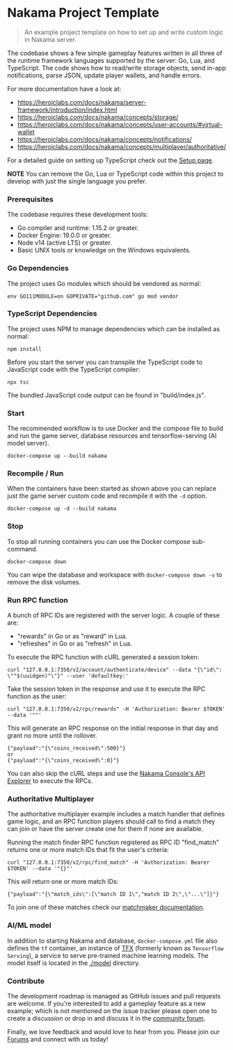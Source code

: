 Nakama Project Template
===

> An example project template on how to set up and write custom logic in Nakama server.

The codebase shows a few simple gameplay features written in all three of the runtime framework languages supported by the server: Go, Lua, and TypeScript. The code shows how to read/write storage objects, send in-app notifications, parse JSON, update player wallets, and handle errors.

For more documentation have a look at:

* https://heroiclabs.com/docs/nakama/server-framework/introduction/index.html
* https://heroiclabs.com/docs/nakama/concepts/storage/
* https://heroiclabs.com/docs/nakama/concepts/user-accounts/#virtual-wallet
* https://heroiclabs.com/docs/nakama/concepts/notifications/
* https://heroiclabs.com/docs/nakama/concepts/multiplayer/authoritative/

For a detailed guide on setting up TypeScript check out the [Setup page](https://heroiclabs.com/docs/nakama/server-framework/typescript-runtime/).

__NOTE__ You can remove the Go, Lua or TypeScript code within this project to develop with just the single language you prefer.

### Prerequisites

The codebase requires these development tools:

* Go compiler and runtime: 1.15.2 or greater.
* Docker Engine: 19.0.0 or greater.
* Node v14 (active LTS) or greater.
* Basic UNIX tools or knowledge on the Windows equivalents.

### Go Dependencies

The project uses Go modules which should be vendored as normal:

```shell
env GO111MODULE=on GOPRIVATE="github.com" go mod vendor
```

### TypeScript Dependencies

The project uses NPM to manage dependencies which can be installed as normal:

```shell
npm install
```

Before you start the server you can transpile the TypeScript code to JavaScript code with the TypeScript compiler:

```shell
npx tsc
```

The bundled JavaScript code output can be found in "build/index.js".

### Start

The recommended workflow is to use Docker and the compose file to build and run the game server, database resources and tensorflow-serving (AI model server).

```shell
docker-compose up --build nakama
```

### Recompile / Run

When the containers have been started as shown above you can replace just the game server custom code and recompile it with the `-d` option.

```shell
docker-compose up -d --build nakama
```

### Stop

To stop all running containers you can use the Docker compose sub-command.

```shell
docker-compose down
```

You can wipe the database and workspace with `docker-compose down -v` to remove the disk volumes.

### Run RPC function

A bunch of RPC IDs are registered with the server logic. A couple of these are:

* "rewards" in Go or as "reward" in Lua.
* "refreshes" in Go or as "refresh" in Lua.

To execute the RPC function with cURL generated a session token:

```shell
curl "127.0.0.1:7350/v2/account/authenticate/device" --data "{\"id\": \""$(uuidgen)"\"}" --user 'defaultkey:'
```

Take the session token in the response and use it to execute the RPC function as the user:

```shell
curl "127.0.0.1:7350/v2/rpc/rewards" -H 'Authorization: Bearer $TOKEN' --data '""'
```

This will generate an RPC response on the initial response in that day and grant no more until the rollover.

```
{"payload":"{\"coins_received\":500}"}
or
{"payload":"{\"coins_received\":0}"}
```

You can also skip the cURL steps and use the [Nakama Console's API Explorer](http://127.0.0.1:7351/apiexplorer) to execute the RPCs.

### Authoritative Multiplayer

The authoritative multiplayer example includes a match handler that defines game logic, and an RPC function players should call to find a match they can join or have the server create one for them if none are available.

Running the match finder RPC function registered as RPC ID "find_match" returns one or more match IDs that fit the user's criteria:

```shell
curl "127.0.0.1:7350/v2/rpc/find_match" -H 'Authorization: Bearer $TOKEN' --data '"{}"'
```

This will return one or more match IDs:

```
{"payload":"{\"match_ids\":[\"match ID 1\","match ID 2\",\"...\"]}"}
```

To join one of these matches check our [matchmaker documentation](https://heroiclabs.com/docs/nakama/concepts/multiplayer/matchmaker/#join-a-match).

### AI/ML model

In addition to starting Nakama and database, `docker-compose.yml` file
also defines the `tf` container, an instance of [TFX](https://www.tensorflow.org/tfx) (formerly known as `Tensorflow Serving`), a service to serve
pre-trained machine learning models.
The model itself is located in the [./model](./model) directory.

### Contribute

The development roadmap is managed as GitHub issues and pull requests are welcome. If you're interested to add a gameplay feature as a new example; which is not mentioned on the issue tracker please open one to create a discussion or drop in and discuss it in the [community forum](https://forum.heroiclabs.com).

Finally, we love feedback and would love to hear from you. Please join our [Forums](https://forum.heroiclabs.com/) and connect with us today!
